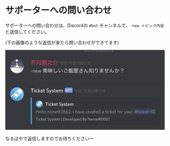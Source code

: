 # サポーターへの問い合わせ

サポーターへの問い合わせは、Discordの `#bot` チャンネルで、`-new トピック内容` と送信してください。

\(下の画像のような返信が来たら問い合わせができてます\)

![](../.gitbook/assets/sukurnshotto-2019-06-02-81557.png)

なるはやで返信しますのでお待ちくださいー

